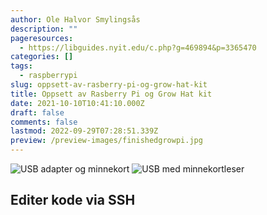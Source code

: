 ```yaml
---
author: Ole Halvor Smylingsås
description: ""
pageresources:
  - https://libguides.nyit.edu/c.php?g=469894&p=3365470
categories: []
tags:
  - raspberrypi
slug: oppsett-av-rasberry-pi-og-grow-hat-kit
title: Oppsett av Rasberry Pi og Grow Hat kit
date: 2021-10-10T10:41:10.000Z
draft: false
comments: false
lastmod: 2022-09-29T07:28:51.339Z
preview: /preview-images/finishedgrowpi.jpg
---
```


<!--more-->

![USB adapter og minnekort](/img/boot_rpi_1.jpg)
![USB med minnekortleser](/img/boot_rpi_2.jpg)

## Editer kode via SSH
